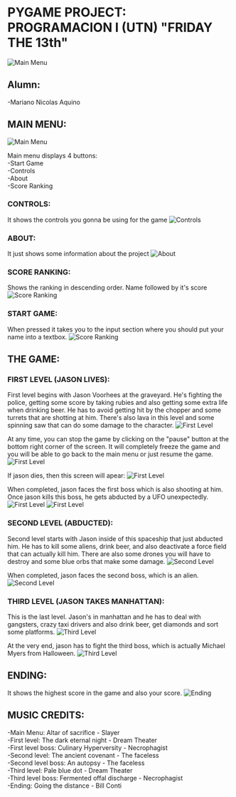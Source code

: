# PYGAME PROJECT: PROGRAMACION I (UTN) "FRIDAY THE 13th"
![Main Menu](./img/1.png)

## Alumn:
-Mariano Nicolas Aquino

## MAIN MENU:
![Main Menu](./img/1.png)

Main menu displays 4 buttons:  
-Start Game  
-Controls  
-About  
-Score Ranking  

### CONTROLS:
 It shows the controls you gonna be using for the game
 ![Controls](./img/2.png)

### ABOUT:
 It just shows some information about the project
 ![About](./img/3.png)

### SCORE RANKING:
Shows the ranking in descending order. Name followed by it's score
![Score Ranking](./img/4.png)

### START GAME:
When pressed it takes you to the input section where you should put your name into a textbox.
![Score Ranking](./img/5.png)

## THE GAME:

### FIRST LEVEL (JASON LIVES):
First level begins with Jason Voorhees at the graveyard. He's fighting the police, getting some score by
taking rubies and also getting some extra life when drinking beer.
He has to avoid getting hit by the chopper and some turrets that are shotting at him. There's also lava in this level
and some spinning saw that can do some damage to the character.
![First Level](./img/6.png)

At any time, you can stop the game by clicking on the "pause" button at the bottom right corner of the screen. It will completely
freeze the game and you will be able to go back to the main menu or just resume the game.
![First Level](./img/7.png)

If jason dies, then this screen will apear:
![First Level](./img/8.png)

When completed, jason faces the first boss which is also shooting at him. Once jason kills this boss, he gets abducted
by a UFO unexpectedly.
![First Level](./img/9.png)
![First Level](./img/10.png)

### SECOND LEVEL (ABDUCTED):
Second level starts with Jason inside of this spaceship that just abducted him. He has to kill some aliens, drink beer,
and also deactivate a force field that can actually kill him. There are also some drones you will have to destroy and some blue
orbs that make some damage.
![Second Level](./img/11.png)

When completed, jason faces the second boss, which is an alien.
![Second Level](./img/12.png)

### THIRD LEVEL (JASON TAKES MANHATTAN):
This is the last level. Jason's in manhattan and he has to deal with gangsters, crazy taxi drivers and also drink beer, get diamonds
and sort some platforms. 
![Third Level](./img/13.png)

At the very end, jason has to fight the third boss, which is actually Michael Myers from Halloween.
![Third Level](./img/14.png)

## ENDING:
It shows the highest score in the game and also your score.
![Ending](./img/15.png)

## MUSIC CREDITS:
-Main Menu: Altar of sacrifice - Slayer  
-First level: The dark eternal night - Dream Theater  
-First level boss: Culinary Hyperversity - Necrophagist  
-Second level: The ancient covenant - The faceless  
-Second level boss: An autopsy - The faceless  
-Third level: Pale blue dot - Dream Theater  
-Third level boss: Fermented offal discharge - Necrophagist  
-Ending: Going the distance - Bill Conti  